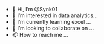 - 👋 Hi, I’m @Synk01
- 👀 I’m interested in data analytics...
- 🌱 I’m currently learning excel ...
- 💞️ I’m looking to collaborate on ...
- 📫 How to reach me ...

<!---
Synk01/Synk01 is a ✨ special ✨ repository because its `README.md` (this file) appears on your GitHub profile.
You can click the Preview link to take a look at your changes.
--->
